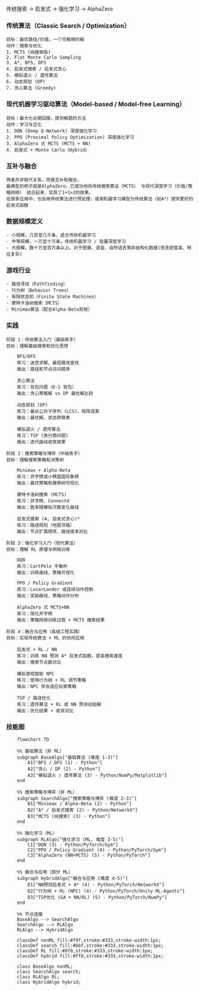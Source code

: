 
传统搜索 → 启发式 → 强化学习 → AlphaZero

### 传统算法（Classic Search / Optimization）
    目标：最优路径/价值，一个可解释的解
    动作：搜索与优化​
    1. MCTS (纯搜索版)
    2. Flat Monte Carlo Sampling
    3. A*, BFS, DFS
    4. 启发式搜索 / 启发式贪心
    5. 模拟退火 / 遗传算法
    6. 动态规划 (DP)
    7. 贪心算法 (Greedy)

### 现代机器学习驱动算法（Model-based / Model-free Learning）
    目标：最大化长期回报，提供解题的方法
    动作：学习与泛化​
    1. DQN (Deep Q-Network) 深度强化学习
    2. PPO (Proximal Policy Optimization) 深度强化学习
    3. AlphaZero 式 MCTS (MCTS + NN)
    4. 启发式 + Monte Carlo（Hybrid）

### 互补与融合​​
    两者并非取代关系，而是互补和融合。
    最典型的例子就是​​AlphaZero​​，它成功地将​​传统搜索算法（MCTS）​​ 与​​现代深度学习（价值/策略网络）​​ 结合起来，实现了1+1>2的效果。
    在很多应用中，也会用传统算法进行预处理，或用机器学习模型为传统算法（如A*）提供更好的启发式函数

### 数据规模定义
    - 小规模​，​几百至几千条，适合传统机器学习
    - 中等规模​​，一万至十万条，传统机器学习 / 轻量深度学习
    - 大规模​​，​​数十万至百万条以上​。对于图像、语音、自然语言等​​非结构化数据(信息密度高、特征复杂)

### 游戏行业
    - 路径寻找（Pathfinding）
    - 行为树（Behavior Trees）​​ 
    - ​有限状态机（Finite State Machines）
    - 蒙特卡洛树搜索（MCTS）​​ 
    - ​​Minimax算法​​（配合Alpha-Beta剪枝）
### 实践
    阶段 1：传统算法入门（基础练手）
    目标：理解基础搜索和优化思想

        BFS/DFS
        练习：迷宫求解、最短路径查找
        输出：路径和节点访问顺序

        贪心算法
        练习：背包问题（0-1 背包）
        输出：贪心策略解 vs DP 最优解比较

        动态规划 (DP)
        练习：最长公共子序列 (LCS)、矩阵连乘
        输出：最优解、状态转移表

        模拟退火 / 遗传算法
        练习：TSP (旅行商问题)
        输出：迭代曲线收敛效果

    阶段 2：搜索策略与博弈（中级练手）
    目标：理解搜索策略和决策树

        Minimax + Alpha-Beta
        练习：井字棋或小棋盘国际象棋
        输出：最优策略和搜索树可视化

        蒙特卡洛树搜索 (MCTS)
        练习：井字棋、Connect4
        输出：胜率随模拟次数变化曲线

        启发式搜索 (A, 启发式贪心)*
        练习：路径规划（地图寻路）
        输出：节点扩展顺序、路径成本对比

    阶段 3：强化学习入门（现代算法）
    目标：理解 RL 原理与网络训练

        DQN
        练习：CartPole 平衡杆
        输出：训练曲线、策略可视化

        PPO / Policy Gradient
        练习：LunarLander 或连续动作控制
        输出：奖励曲线、策略动作分布

        AlphaZero 式 MCTS+NN
        练习：简化井字棋
        输出：策略网络训练过程 + MCTS 搜索结果

    阶段 4：融合与应用（高级工程实践）
    目标：实现传统算法 + ML 的协同应用

        启发式 + RL / NN
        练习：训练 NN 预测 A* 启发式函数，提高搜索速度
        输出：搜索节点数对比

        模拟游戏智能 NPC
        练习：使用行为树 + RL 调节策略
        输出：NPC 学会适应玩家策略

        TSP / 路径优化
        练习：遗传算法 + RL 或 NN 预测初始解
        输出：优化结果 + 收敛对比

### 技能图
```mermaid
    flowchart TD

    %% 基础算法（非 ML）
    subgraph BaseAlgo["基础算法 (难度 1-3)"]
        A1["BFS / DFS (1) - Python"]
        A2["贪心 / DP (2) - Python"]
        A3["模拟退火 / 遗传算法 (3) - Python/NumPy/Matplotlib"]
    end

    %% 搜索策略与博弈（非 ML）
    subgraph SearchAlgo["搜索策略与博弈 (难度 2-3)"]
        B1["Minimax / Alpha-Beta (2) - Python"]
        B2["A* / 启发式搜索 (2) - Python/NetworkX"]
        B3["MCTS (纯搜索) (3) - Python"]
    end

    %% 强化学习（ML）
    subgraph RLAlgo["强化学习 (ML, 难度 3-5)"]
        C1["DQN (3) - Python/PyTorch/Gym"]
        C2["PPO / Policy Gradient (4) - Python/PyTorch/Gym"]
        C3["AlphaZero (NN+MCTS) (5) - Python/PyTorch"]
    end

    %% 融合与应用（部分 ML）
    subgraph HybridAlgo["融合与应用 (难度 4-5)"]
        D1["NN预测启发式 + A* (4) - Python/PyTorch/NetworkX"]
        D2["行为树 + RL (NPC) (4) - Python/PyTorch/Unity ML-Agents"]
        D3["TSP优化 (GA + NN/RL) (5) - Python/PyTorch/NumPy"]
    end

    %% 节点连接
    BaseAlgo --> SearchAlgo
    SearchAlgo --> RLAlgo
    RLAlgo --> HybridAlgo

    classDef nonML fill:#f9f,stroke:#333,stroke-width:1px;
    classDef search fill:#bbf,stroke:#333,stroke-width:1px;
    classDef RL fill:#8f8,stroke:#333,stroke-width:1px;
    classDef hybrid fill:#ff8,stroke:#333,stroke-width:1px;

    class BaseAlgo nonML;
    class SearchAlgo search;
    class RLAlgo RL;
    class HybridAlgo hybrid;
```